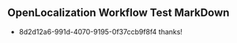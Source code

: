 ## OpenLocalization Workflow Test MarkDown
* 8d2d12a6-991d-4070-9195-0f37ccb9f8f4 thanks!

<!--HONumber=Jul16_HO5-->



